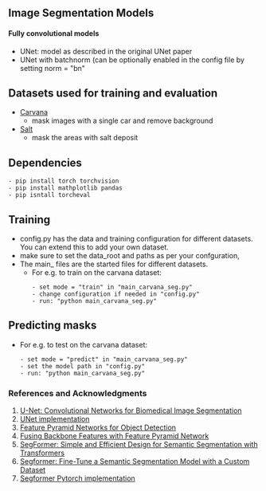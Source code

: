 ## Image Segmentation Models

#### Fully convolutional models
- UNet: model as described in the original UNet paper
- UNet with batchnorm (can be optionally enabled in the config file by setting norm = "bn"


## Datasets used for training and evaluation
- [Carvana](https://www.kaggle.com/competitions/carvana-image-masking-challenge)
   - mask images with a single car and remove background
- [Salt](https://www.kaggle.com/c/tgs-salt-identification-challenge/overview)
   - mask the areas with salt deposit

## Dependencies
```
- pip install torch torchvision
- pip install mathplotlib pandas
- pip isntall torcheval
```



## Training
- config.py has the data and training configuration for different datasets. You can extend this to 
add your own dataset.
- make sure to set the data_root and paths as per your confguration,
- The main_ files are the started files for different datasets. 
  - For e.g. to train on the carvana dataset: 
    ```
    - set mode = "train" in "main_carvana_seg.py"
    - change configuration if needed in "config.py"
    - run: "python main_carvana_seg.py"
    ```  

## Predicting masks
  - For e.g. to test on the carvana dataset:
    ```
    - set mode = "predict" in "main_carvana_seg.py"
    - set the model path in "config.py"
    - run: "python main_carvana_seg.py"
    ```





### References and Acknowledgments
1.  [U-Net: Convolutional Networks for Biomedical Image Segmentation](https://arxiv.org/abs/1505.04597)
2.  [UNet implementation](https://pyimagesearch.com/2021/11/08/u-net-training-image-segmentation-models-in-pytorch/)
3.  [Feature Pyramid Networks for Object Detection](https://arxiv.org/pdf/1612.03144)
4.  [Fusing Backbone Features with Feature Pyramid Network](https://medium.com/@freshtechyy/fusing-backbone-features-using-feature-pyramid-network-fpn-c652aa6a264b)
5.  [SegFormer: Simple and Efficient Design for Semantic Segmentation with Transformers](https://arxiv.org/abs/2105.15203)
6.  [Segformer: Fine-Tune a Semantic Segmentation Model with a Custom Dataset](https://huggingface.co/blog/fine-tune-segformer)
7.  [Segformer Pytorch implementation](https://github.com/CherifiImene/buildings_and_road_segmentation/blob/main/data_handler/data.py)

